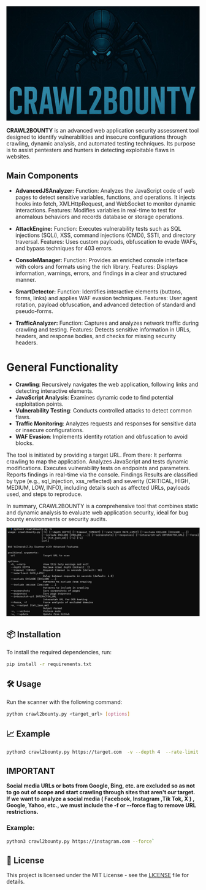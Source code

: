 <img src="/assets/banner_v2.jpg" width="auto" height="5%" alt="banner image">

**CRAWL2BOUNTY** is an advanced web application security assessment tool designed to identify vulnerabilities and insecure configurations through crawling, dynamic analysis, and automated testing techniques. Its purpose is to assist pentesters and hunters in detecting exploitable flaws in websites.

## Main Components
- **AdvancedJSAnalyzer:**
Function: Analyzes the JavaScript code of web pages to detect sensitive variables, functions, and operations. It injects hooks into fetch, XMLHttpRequest, and WebSocket to monitor dynamic interactions.
Features: Modifies variables in real-time to test for anomalous behaviors and records database or storage operations.

- **AttackEngine:**
Function: Executes vulnerability tests such as SQL injections (SQLi), XSS, command injections (CMDi), SSTI, and directory traversal.
Features: Uses custom payloads, obfuscation to evade WAFs, and bypass techniques for 403 errors.

- **ConsoleManager:**
Function: Provides an enriched console interface with colors and formats using the rich library.
Features: Displays information, warnings, errors, and findings in a clear and structured manner.

- **SmartDetector:**
Function: Identifies interactive elements (buttons, forms, links) and applies WAF evasion techniques.
Features: User agent rotation, payload obfuscation, and advanced detection of standard and pseudo-forms.

- **TrafficAnalyzer:**
Function: Captures and analyzes network traffic during crawling and testing.
Features: Detects sensitive information in URLs, headers, and response bodies, and checks for missing security headers.

# General Functionality
- **Crawling**: Recursively navigates the web application, following links and detecting interactive elements.
- **JavaScript Analysis**: Examines dynamic code to find potential exploitation points.
- **Vulnerability Testing**: Conducts controlled attacks to detect common flaws.
- **Traffic Monitoring**: Analyzes requests and responses for sensitive data or insecure configurations.
- **WAF Evasion**: Implements identity rotation and obfuscation to avoid blocks.

The tool is initiated by providing a target URL. From there:
It performs crawling to map the application.
Analyzes JavaScript and tests dynamic modifications.
Executes vulnerability tests on endpoints and parameters.
Reports findings in real-time via the console.
Findings
Results are classified by type (e.g., sql_injection, xss_reflected) and severity (CRITICAL, HIGH, MEDIUM, LOW, INFO), including details such as affected URLs, payloads used, and steps to reproduce.

In summary, CRAWL2BOUNTY is a comprehensive tool that combines static and dynamic analysis to evaluate web application security, ideal for bug bounty environments or security audits.

<img src="/assets/help_.png" width="auto" height="5%" alt="banner image">

## 📦 **Installation**
To install the required dependencies, run:

```bash
pip install -r requirements.txt
```

## 🛠️ **Usage**
Run the scanner with the following command:

```bash
python crawl2bounty.py <target_url> [options]
```

## 📈 **Example** 

```bash
python3 crawl2bounty.py https://target.com  -v --depth 4  --rate-limit 5 -o results
```

## IMPORTANT

**Social media URLs or bots from Google, Bing, etc. are excluded so as not to go out of scope and start crawling through sites that aren't our target. If we want to analyze a social media ( Facebook, Instagram ,Tik Tok, X ) , Google, Yahoo, etc., we must include the -f or --force flag to remove URL restrictions.**

### Example:

```bash
python3 crawl2bounty.py https://instagram.com --force`
```

 

## 📜 **License**
This project is licensed under the MIT License - see the [LICENSE](path/to/your/license_file.md) file for details.

